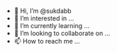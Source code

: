 - 👋 Hi, I’m @sukdabb
- 👀 I’m interested in ...
- 🌱 I’m currently learning ...
- 💞️ I’m looking to collaborate on ...
- 📫 How to reach me ...

<!---
sukdabb/sukdabb is a ✨ special ✨ repository because its `README.md` (this file) appears on your GitHub profile.
You can click the Preview link to take a look at your changes.
--->
